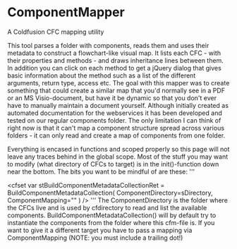 # ComponentMapper
A Coldfusion CFC mapping utility

This tool parses a folder with components, reads them and uses their metadata to construct a flowchart-like visual map. It lists each CFC - with their properties and methods - and draws inheritance lines between them. In addition you can click on each method to get a jQuery dialog that gives basic information about the method such as a list of the different arguments, return type, access etc. The goal with this mapper was to create something that could create a similar map that you'd normally see in a PDF or an MS Visio-document, but have it be dynamic so that you don't ever have to manually maintain a document yourself. Although initially created as automated documentation for the webservices it has been developed and tested on our regular components folder. The only limitation I can think of right now is that it can't map a component structure spread across various folders - it can only read and create a map of components from one folder.

Everything is encased in functions and scoped properly so this page will not leave any traces behind in the global scope. Most of the stuff you may want to modify (what directory of CFCs to target) is in the init()-function down near the bottom. The bits you want to be mindful of are these:
'''
<cfset var sDirectory = "" />

<cfset var stBuildComponentMetadataCollectionRet = BuildComponentMetadataCollection(
	ComponentDirectory=sDirectory,
	ComponentMapping=""
) />
'''
The ComponentDirectory is the folder where the CFCs live and is used by cfdirectory to read and list the available components. BuildComponentMetadataCollection() will by default try to instantiate the components from the folder where this cfm-file is. If you want to give it a different target you have to pass a mapping via ComponentMapping (NOTE: you must include a trailing dot!)
